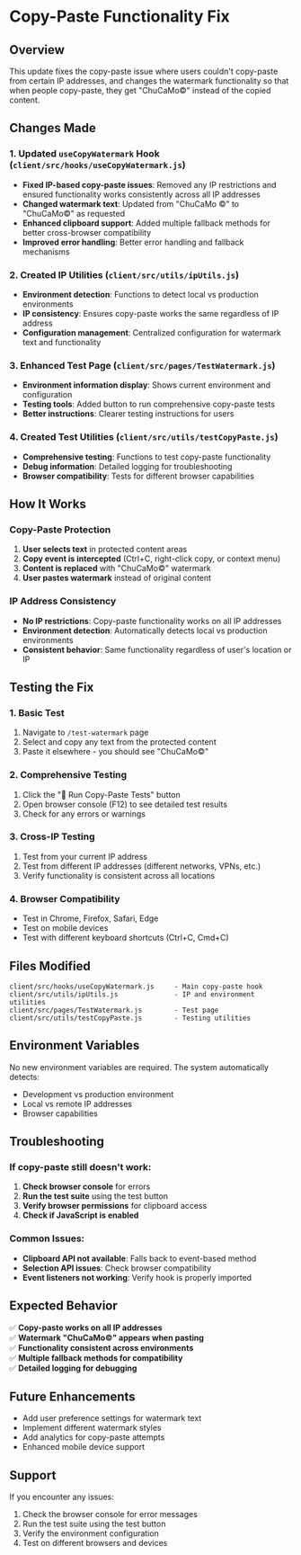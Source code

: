 # Copy-Paste Functionality Fix

## Overview
This update fixes the copy-paste issue where users couldn't copy-paste from certain IP addresses, and changes the watermark functionality so that when people copy-paste, they get "ChuCaMo©" instead of the copied content.

## Changes Made

### 1. Updated `useCopyWatermark` Hook (`client/src/hooks/useCopyWatermark.js`)
- **Fixed IP-based copy-paste issues**: Removed any IP restrictions and ensured functionality works consistently across all IP addresses
- **Changed watermark text**: Updated from "ChuCaMo ©" to "ChuCaMo©" as requested
- **Enhanced clipboard support**: Added multiple fallback methods for better cross-browser compatibility
- **Improved error handling**: Better error handling and fallback mechanisms

### 2. Created IP Utilities (`client/src/utils/ipUtils.js`)
- **Environment detection**: Functions to detect local vs production environments
- **IP consistency**: Ensures copy-paste works the same regardless of IP address
- **Configuration management**: Centralized configuration for watermark text and functionality

### 3. Enhanced Test Page (`client/src/pages/TestWatermark.js`)
- **Environment information display**: Shows current environment and configuration
- **Testing tools**: Added button to run comprehensive copy-paste tests
- **Better instructions**: Clearer testing instructions for users

### 4. Created Test Utilities (`client/src/utils/testCopyPaste.js`)
- **Comprehensive testing**: Functions to test copy-paste functionality
- **Debug information**: Detailed logging for troubleshooting
- **Browser compatibility**: Tests for different browser capabilities

## How It Works

### Copy-Paste Protection
1. **User selects text** in protected content areas
2. **Copy event is intercepted** (Ctrl+C, right-click copy, or context menu)
3. **Content is replaced** with "ChuCaMo©" watermark
4. **User pastes watermark** instead of original content

### IP Address Consistency
- **No IP restrictions**: Copy-paste functionality works on all IP addresses
- **Environment detection**: Automatically detects local vs production environments
- **Consistent behavior**: Same functionality regardless of user's location or IP

## Testing the Fix

### 1. Basic Test
1. Navigate to `/test-watermark` page
2. Select and copy any text from the protected content
3. Paste it elsewhere - you should see "ChuCaMo©"

### 2. Comprehensive Testing
1. Click the "🧪 Run Copy-Paste Tests" button
2. Open browser console (F12) to see detailed test results
3. Check for any errors or warnings

### 3. Cross-IP Testing
1. Test from your current IP address
2. Test from different IP addresses (different networks, VPNs, etc.)
3. Verify functionality is consistent across all locations

### 4. Browser Compatibility
- Test in Chrome, Firefox, Safari, Edge
- Test on mobile devices
- Test with different keyboard shortcuts (Ctrl+C, Cmd+C)

## Files Modified

```
client/src/hooks/useCopyWatermark.js     - Main copy-paste hook
client/src/utils/ipUtils.js              - IP and environment utilities
client/src/pages/TestWatermark.js        - Test page
client/src/utils/testCopyPaste.js        - Testing utilities
```

## Environment Variables

No new environment variables are required. The system automatically detects:
- Development vs production environment
- Local vs remote IP addresses
- Browser capabilities

## Troubleshooting

### If copy-paste still doesn't work:
1. **Check browser console** for errors
2. **Run the test suite** using the test button
3. **Verify browser permissions** for clipboard access
4. **Check if JavaScript is enabled**

### Common Issues:
- **Clipboard API not available**: Falls back to event-based method
- **Selection API issues**: Check browser compatibility
- **Event listeners not working**: Verify hook is properly imported

## Expected Behavior

✅ **Copy-paste works on all IP addresses**  
✅ **Watermark "ChuCaMo©" appears when pasting**  
✅ **Functionality consistent across environments**  
✅ **Multiple fallback methods for compatibility**  
✅ **Detailed logging for debugging**  

## Future Enhancements

- Add user preference settings for watermark text
- Implement different watermark styles
- Add analytics for copy-paste attempts
- Enhanced mobile device support

## Support

If you encounter any issues:
1. Check the browser console for error messages
2. Run the test suite using the test button
3. Verify the environment configuration
4. Test on different browsers and devices
